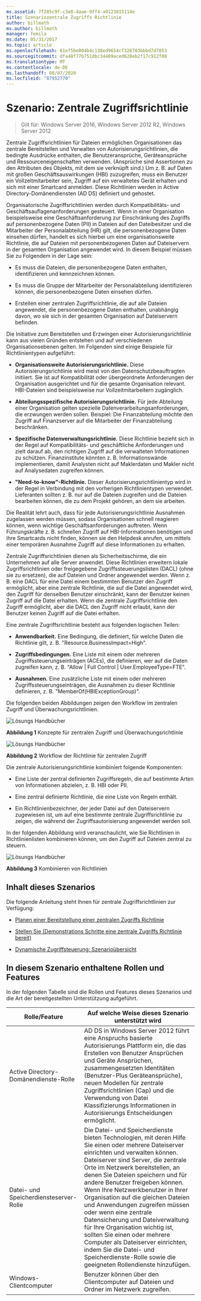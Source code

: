 ```yaml
---
ms.assetid: 7f285c9f-c3e8-4aae-9ff4-a9123815114e
title: Szenariozentrale Zugriffs Richtlinie
author: billmath
ms.author: billmath
manager: femila
ms.date: 05/31/2017
ms.topic: article
ms.openlocfilehash: 61ef5be004b4c138ed9654cf326703bbbd7d7053
ms.sourcegitcommit: dfa48f77b751dbc34409aced628eb2f17c912f08
ms.translationtype: MT
ms.contentlocale: de-DE
ms.lasthandoff: 08/07/2020
ms.locfileid: "87952770"
---
```

# <a name="scenario-central-access-policy"></a>Szenario: Zentrale Zugriffsrichtlinie

>Gilt für: Windows Server 2016, Windows Server 2012 R2, Windows Server 2012

Zentrale Zugriffsrichtlinien für Dateien ermöglichen Organisationen das zentrale Bereitstellen und Verwalten von Autorisierungsrichtlinien, die bedingte Ausdrücke enthalten, die Benutzeransprüche, Geräteansprüche und Ressourceneigenschaften verwenden. (Ansprüche sind Assertionen zu den Attributen des Objekts, mit dem sie verknüpft sind.) Um z. B. auf Daten mit großen Geschäftsauswirkungen (HBI) zuzugreifen, muss ein Benutzer ein Vollzeitmitarbeiter sein, Zugriff auf ein verwaltetes Gerät erhalten und sich mit einer Smartcard anmelden. Diese Richtlinien werden in Active Directory-Domänendiensten (AD DS) definiert und gehostet.

Organisatorische Zugriffsrichtlinien werden durch Kompatibilitäts- und Geschäftsauflagenanforderungen gesteuert. Wenn in einer Organisation beispielsweise eine Geschäftsanforderung zur Einschränkung des Zugriffs auf personenbezogene Daten (PII) in Dateien auf den Dateibesitzer und die Mitarbeiter der Personalabteilung (HR) gilt, die personenbezogene Daten einsehen dürfen, handelt es sich hierbei um eine organisationsweite Richtlinie, die auf Dateien mit personenbezogenen Daten auf Dateiservern in der gesamten Organisation angewendet wird. In diesem Beispiel müssen Sie zu Folgendem in der Lage sein:

-   Es muss die Dateien, die personenbezogene Daten enthalten, identifizieren und kennzeichnen können.

-   Es muss die Gruppe der Mitarbeiter der Personalabteilung identifizieren können, die personenbezogene Daten einsehen dürfen.

-   Erstellen einer zentralen Zugriffsrichtlinie, die auf alle Dateien angewendet, die personenbezogene Daten enthalten, unabhängig davon, wo sie sich in der gesamten Organisation auf Dateiservern befinden.

Die Initiative zum Bereitstellen und Erzwingen einer Autorisierungsrichtlinie kann aus vielen Gründen entstehen und auf verschiedenen Organisationsebenen gelten. Im Folgenden sind einige Beispiele für Richtlinientypen aufgeführt:

-   **Organisationsweite Autorisierungsrichtlinie.** Diese Autorisierungsrichtlinie wird meist von den Datenschutzbeauftragten initiiert. Sie ist auf Kompatibilität oder übergeordnete Anforderungen der Organisation ausgerichtet und für die gesamte Organisation relevant. HBI-Dateien sind beispielsweise nur Vollzeitmitarbeitern zugänglich.

-   **Abteilungsspezifische Autorisierungsrichtlinie.** Für jede Abteilung einer Organisation gelten spezielle Datenverarbeitungsanforderungen, die erzwungen werden sollen. Beispiel: Die Finanzabteilung möchte den Zugriff auf Finanzserver auf die Mitarbeiter der Finanzabteilung beschränken.

-   **Spezifische Datenverwaltungsrichtlinie.** Diese Richtlinie bezieht sich in der Regel auf Kompatibilitäts- und geschäftliche Anforderungen und zielt darauf ab, den richtigen Zugriff auf die verwalteten Informationen zu schützen. Finanzinstitute könnten z. B. Informationswände implementieren, damit Analysten nicht auf Maklerdaten und Makler nicht auf Analysedaten zugreifen können.

-   **"Need-to-know"-Richtlinie.** Dieser Autorisierungsrichtlinientyp wird in der Regel in Verbindung mit den vorherigen Richtlinientypen verwendet. Lieferanten sollten z. B. nur auf die Dateien zugreifen und die Dateien bearbeiten können, die zu dem Projekt gehören, an dem sie arbeiten.

Die Realität lehrt auch, dass für jede Autorisierungsrichtlinie Ausnahmen zugelassen werden müssen, sodass Organisationen schnell reagieren können, wenn wichtige Geschäftsanforderungen auftreten. Wenn Führungskräfte z. B. schnellen Zugriff auf HBI-Informationen benötigen und ihre Smartcards nicht finden, können sie den Helpdesk anrufen, um mittels einer temporären Ausnahme Zugriff auf diese Informationen zu erhalten.

Zentrale Zugriffsrichtlinien dienen als Sicherheitsschirme, die ein Unternehmen auf alle Server anwendet. Diese Richtlinien erweitern lokale Zugriffsrichtlinien oder freigegebene Zugriffssteuerungslisten (DACL) (ohne sie zu ersetzen), die auf Dateien und Ordner angewendet werden. Wenn z. B. eine DACL für eine Datei einem bestimmten Benutzer den Zugriff ermöglicht, aber eine zentrale Richtlinie, die auf die Datei angewendet wird, den Zugriff für denselben Benutzer einschränkt, kann der Benutzer keinen Zugriff auf die Datei erhalten. Wenn die zentrale Zugriffsrichtlinie den Zugriff ermöglicht, aber die DACL den Zugriff nicht erlaubt, kann der Benutzer keinen Zugriff auf die Datei erhalten.

Eine zentrale Zugriffsrichtlinie besteht aus folgenden logischen Teilen:

-   **Anwendbarkeit.** Eine Bedingung, die definiert, für welche Daten die Richtlinie gilt, z. B. "Resource.BusinessImpact=High".

-   **Zugriffsbedingungen.** Eine Liste mit einem oder mehreren Zugriffssteuerungseinträgen (ACEs), die definieren, wer auf die Daten zugreifen kann, z. B. "Allow | Full Control | User.EmployeeType=FTE".

-   **Ausnahmen.** Eine zusätzliche Liste mit einem oder mehreren Zugriffssteuerungseinträgen, die Ausnahmen zu dieser Richtlinie definieren, z. B. "MemberOf(HBIExceptionGroup)".

Die folgenden beiden Abbildungen zeigen den Workflow im zentralen Zugriff und Überwachungsrichtlinien.

![Lösungs Handbücher](media/Scenario--Central-Access-Policy/DynamicAccessControl_RevGuide.JPG)

**Abbildung 1** Konzepte für zentralen Zugriff und Überwachungsrichtlinie

![Lösungs Handbücher](media/Scenario--Central-Access-Policy/DynamicAccessControl_RevGuide_2.JPG)

**Abbildung 2** Workflow der Richtlinie für zentralen Zugriff

Die zentrale Autorisierungsrichtlinie kombiniert folgende Komponenten:

-   Eine Liste der zentral definierten Zugriffsregeln, die auf bestimmte Arten von Informationen abzielen, z. B. HBI oder PII.

-   Eine zentral definierte Richtlinie, die eine Liste von Regeln enthält.

-   Ein Richtlinienbezeichner, der jeder Datei auf den Dateiservern zugewiesen ist, um auf eine bestimmte zentrale Zugriffsrichtlinie zu zeigen, die während der Zugriffsautorisierung angewendet werden soll.

In der folgenden Abbildung wird veranschaulicht, wie Sie Richtlinien in Richtlinienlisten kombinieren können, um den Zugriff auf Dateien zentral zu steuern.

![Lösungs Handbücher](media/Scenario--Central-Access-Policy/DynamicAccessControl_RevGuide3.JPG)

**Abbildung 3** Kombinieren von Richtlinien

## <a name="in-this-scenario"></a>Inhalt dieses Szenarios
Die folgende Anleitung steht Ihnen für zentrale Zugriffsrichtlinien zur Verfügung:

-   [Planen einer Bereitstellung einer zentralen Zugriffs Richtlinie](assetId:///0311a76d-d66c-4ddb-ade6-af586a2ad82f)

-   [Stellen Sie &#40;Demonstrations Schritte eine zentrale Zugriffs Richtlinie bereit&#41;](Deploy-a-Central-Access-Policy--Demonstration-Steps-.md)

-   [Dynamische Zugriffsteuerung: Szenarioübersicht](Dynamic-Access-Control--Scenario-Overview.md)

## <a name="roles-and-features-included-in-this-scenario"></a><a name="BKMK_NEW"></a>In diesem Szenario enthaltene Rollen und Features
In der folgenden Tabelle sind die Rollen und Features dieses Szenarios und die Art der bereitgestellten Unterstützung aufgeführt.

|Rolle/Feature|Auf welche Weise dieses Szenario unterstützt wird|
|-----------------|---------------------------------|
|Active Directory-Domänendienste-Rolle|AD DS in Windows Server 2012 führt eine Anspruchs basierte Autorisierungs Plattform ein, die das Erstellen von Benutzer Ansprüchen und Geräte Ansprüchen, zusammengesetzten Identitäten (Benutzer-Plus Geräteansprüche), neuen Modellen für zentrale Zugriffsrichtlinien (Cap) und die Verwendung von Datei Klassifizierungs Informationen in Autorisierungs Entscheidungen ermöglicht.|
|Datei- und Speicherdiensteserver-Rolle|Die Datei- und Speicherdienste bieten Technologien, mit deren Hilfe Sie einen oder mehrere Dateiserver einrichten und verwalten können. Dateiserver sind Server, die zentrale Orte im Netzwerk bereitstellen, an denen Sie Dateien speichern und für andere Benutzer freigeben können. Wenn Ihre Netzwerkbenutzer in Ihrer Organisation auf die gleichen Dateien und Anwendungen zugreifen müssen oder wenn eine zentrale Datensicherung und Dateiverwaltung für Ihre Organisation wichtig ist, sollten Sie einen oder mehrere Computer als Dateiserver einrichten, indem Sie die Datei- und Speicherdienste-Rolle sowie die geeigneten Rollendienste hinzufügen.|
|Windows-Clientcomputer|Benutzer können über den Clientcomputer auf Dateien und Ordner im Netzwerk zugreifen.|



